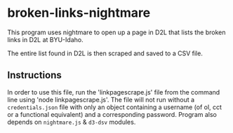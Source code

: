 # broken-links-nightmare
This program uses nightmare to open up a page in D2L that lists the broken links in D2L at BYU-Idaho. 

The entire list found in D2L is then scraped and saved to a CSV file.
## Instructions
In order to use this file, run the 'linkpagescrape.js' file from the command line using 'node linkpagescrape.js'. The file will not run without a `credentials.json` file with only an object containing a username (of ol, cct or a functional equivalent) and a corresponding password. 
Program also depends on `nightmare.js` & `d3-dsv` modules.
